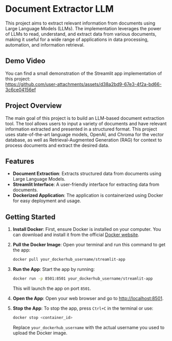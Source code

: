 # Document Extractor LLM

This project aims to extract relevant information from documents using Large Language Models (LLMs). The implementation leverages the power of LLMs to read, understand, and extract data from various documents, making it useful for a wide range of applications in data processing, automation, and information retrieval.

## Demo Video

You can find a small demonstration of the Streamlit app implementation of this project:  
https://github.com/user-attachments/assets/d38a2bd9-67e3-4f2a-bd66-3c6ce04156ef

## Project Overview

The main goal of this project is to build an LLM-based document extraction tool. The tool allows users to input a variety of documents and have relevant information extracted and presented in a structured format. This project uses state-of-the-art language models, OpenAI, and Chroma for the vector database, as well as Retrieval-Augmented Generation (RAG) for context to process documents and extract the desired data.

## Features

- **Document Extraction**: Extracts structured data from documents using Large Language Models.
- **Streamlit Interface**: A user-friendly interface for extracting data from documents.
- **Dockerized Application**: The application is containerized using Docker for easy deployment and usage.

## Getting Started

1. **Install Docker**: First, ensure Docker is installed on your computer. You can download and install it from the official [Docker website](https://www.docker.com/).

2. **Pull the Docker Image**: Open your terminal and run this command to get the app:

   ```bash
   docker pull your_dockerhub_username/streamlit-app
   ```

3. **Run the App**: Start the app by running:

   ```bash
   docker run -p 8501:8501 your_dockerhub_username/streamlit-app
   ```

   This will launch the app on port `8501`.

4. **Open the App**: Open your web browser and go to [http://localhost:8501](http://localhost:8501).

5. **Stop the App**: To stop the app, press `Ctrl+C` in the terminal or use:

   ```bash
   docker stop <container_id>
   ```

   Replace `your_dockerhub_username` with the actual username you used to upload the Docker image.

